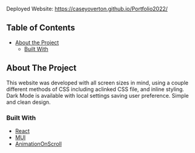 Deployed Website: https://caseyoverton.github.io/Portfolio2022/

## Table of Contents

* [About the Project](#about-the-project)
  * [Built With](#built-with)


## About The Project
This website was developed with all screen sizes in mind, using a couple different methods of CSS including aclinked CSS file, and inline styling. <br/>
Dark Mode is available with local settings saving user preference. 
Simple and clean design. 

### Built With
* [React](https://reactjs.org)
* [MUI](https://mui.com)
* [AnimationOnScroll](https://www.npmjs.com/package/react-animation-on-scroll)


